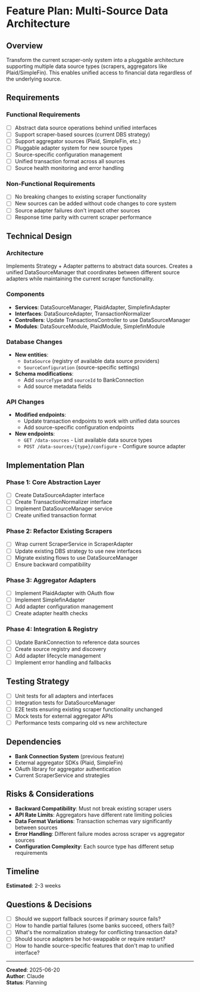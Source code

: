 # Feature Plan: Multi-Source Data Architecture

## Overview
Transform the current scraper-only system into a pluggable architecture supporting multiple data source types (scrapers, aggregators like Plaid/SimpleFin). This enables unified access to financial data regardless of the underlying source.

## Requirements
### Functional Requirements
- [ ] Abstract data source operations behind unified interfaces
- [ ] Support scraper-based sources (current DBS strategy)
- [ ] Support aggregator sources (Plaid, SimpleFin, etc.)
- [ ] Pluggable adapter system for new source types
- [ ] Source-specific configuration management
- [ ] Unified transaction format across all sources
- [ ] Source health monitoring and error handling

### Non-Functional Requirements
- [ ] No breaking changes to existing scraper functionality
- [ ] New sources can be added without code changes to core system
- [ ] Source adapter failures don't impact other sources
- [ ] Response time parity with current scraper performance

## Technical Design

### Architecture
Implements Strategy + Adapter patterns to abstract data sources. Creates a unified DataSourceManager that coordinates between different source adapters while maintaining the current scraper functionality.

### Components
- **Services**: DataSourceManager, PlaidAdapter, SimplefinAdapter
- **Interfaces**: DataSourceAdapter, TransactionNormalizer
- **Controllers**: Update TransactionsController to use DataSourceManager
- **Modules**: DataSourceModule, PlaidModule, SimplefinModule

### Database Changes
- **New entities**:
  - `DataSource` (registry of available data source providers)
  - `SourceConfiguration` (source-specific settings)
- **Schema modifications**:
  - Add `sourceType` and `sourceId` to BankConnection
  - Add source metadata fields

### API Changes
- **Modified endpoints**:
  - Update transaction endpoints to work with unified data sources
  - Add source-specific configuration endpoints
- **New endpoints**:
  - `GET /data-sources` - List available data source types
  - `POST /data-sources/{type}/configure` - Configure source adapter

## Implementation Plan

### Phase 1: Core Abstraction Layer
- [ ] Create DataSourceAdapter interface
- [ ] Create TransactionNormalizer interface  
- [ ] Implement DataSourceManager service
- [ ] Create unified transaction format

### Phase 2: Refactor Existing Scrapers
- [ ] Wrap current ScraperService in ScraperAdapter
- [ ] Update existing DBS strategy to use new interfaces
- [ ] Migrate existing flows to use DataSourceManager
- [ ] Ensure backward compatibility

### Phase 3: Aggregator Adapters
- [ ] Implement PlaidAdapter with OAuth flow
- [ ] Implement SimplefinAdapter
- [ ] Add adapter configuration management
- [ ] Create adapter health checks

### Phase 4: Integration & Registry
- [ ] Update BankConnection to reference data sources
- [ ] Create source registry and discovery
- [ ] Add adapter lifecycle management
- [ ] Implement error handling and fallbacks

## Testing Strategy
- [ ] Unit tests for all adapters and interfaces
- [ ] Integration tests for DataSourceManager
- [ ] E2E tests ensuring existing scraper functionality unchanged
- [ ] Mock tests for external aggregator APIs
- [ ] Performance tests comparing old vs new architecture

## Dependencies
- **Bank Connection System** (previous feature)
- External aggregator SDKs (Plaid, SimpleFin)
- OAuth library for aggregator authentication
- Current ScraperService and strategies

## Risks & Considerations
- **Backward Compatibility**: Must not break existing scraper users
- **API Rate Limits**: Aggregators have different rate limiting policies
- **Data Format Variations**: Transaction schemas vary significantly between sources
- **Error Handling**: Different failure modes across scraper vs aggregator sources
- **Configuration Complexity**: Each source type has different setup requirements

## Timeline
**Estimated**: 2-3 weeks

## Questions & Decisions
- [ ] Should we support fallback sources if primary source fails?
- [ ] How to handle partial failures (some banks succeed, others fail)?
- [ ] What's the normalization strategy for conflicting transaction data?
- [ ] Should source adapters be hot-swappable or require restart?
- [ ] How to handle source-specific features that don't map to unified interface?

---
**Created**: 2025-06-20  
**Author**: Claude  
**Status**: Planning